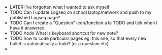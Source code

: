 - LATER I've forgotten what I wanted to ask myself
- TODO Can I update Logseq on school laptop/network and push to my published Logseq page?
- TODO Can I create a "Question" icon/function a la TODO and tick when I have it answered.
- TODO /todo What is keyboard shortcut for new note?
- TODO how to code particular pages eg. this one, so that every new bullet is automatically a todo? (or a question etc)
-